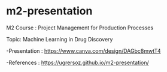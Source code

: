 # m2-presentation
M2 Course : Project Management for Production Processes

Topic: Machine Learning in Drug Discovery

-Presentation : https://www.canva.com/design/DAGbc8mwtT4  

-References : https://ugrersoz.github.io/m2-presentation/

